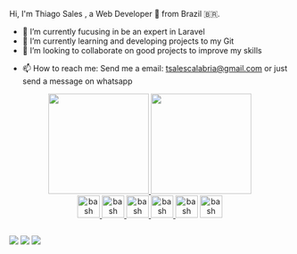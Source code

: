 <!-- ### Hi there 👋 My name is Thiago Sales  -->

Hi, I'm Thiago Sales , a Web Developer 🚀 from Brazil 🇧🇷.

- 🔭 I’m currently fucusing in be an expert in Laravel
- 🌱 I’m currently learning and developing projects to my Git
- 👯 I’m looking to collaborate on good projects to improve my skills
<!-- - 🤔 I’m looking for help with ... -->
<!-- - 💬 Ask me about ... -->
- 📫 How to reach me: Send me a email: tsalescalabria@gmail.com or just send a message on whatsapp
<!-- - 😄 Pronouns: ... -->
<!-- - ⚡ Fun fact: ... -->

<div align="center">
  <a href="https://github.com/tsalescalabria">
  <img height="180em" src="https://github-readme-stats.vercel.app/api?username=tsalescalabria&show_icons=true&theme=dracula&include_all_commits=true&count_private=true"/>
  <img height="180em" src="https://github-readme-stats.vercel.app/api/top-langs/?username=tsalescalabria&layout=compact&langs_count=7&theme=dracula"/>
</div>

  
  <div align="center">
    <a href="https://www.laravel.com" target="_blank"> <img src="https://www.vectorlogo.zone/logos/laravel/laravel-icon.svg" alt="bash" width="40" height="40"/> </a>
    <a href="https://www.php.net" target="_blank"> <img src="https://www.vectorlogo.zone/logos/php/php-icon.svg" alt="bash" width="40" height="40"/> </a>
    <a href="https://www.mysql.com" target="_blank"> <img src="https://www.vectorlogo.zone/logos/mysql/mysql-official.svg" alt="bash" width="40" height="40"/> </a>
    <a href="https://www.jquery.com" target="_blank"> <img src="https://www.vectorlogo.zone/logos/jquery/jquery-icon.svg" alt="bash" width="40" height="40"/> </a>
    <a href="https://www.getbootstrap.com" target="_blank"> <img src="https://www.vectorlogo.zone/logos/getbootstrap/getbootstrap-icon.svg" alt="bash" width="40" height="40"/></a>
    <a href="https://www.javascript.com" target="_blank"> <img src="https://www.vectorlogo.zone/logos/javascript/javascript-icon.svg" alt="bash" width="40" height="40"/></a>
  </div>
  
  
  ##
 
<div> 
  <a href="https://wa.me/5511983236240" target="_blank"><img src="https://img.shields.io/badge/WhatsApp-25D366?style=for-the-badge&logo=whatsapp&logoColor=white" target="_blank"></a>
 	<a href="https://www.linkedin.com/in/thiago-sales-673497164/" target="_blank"><img src="https://img.shields.io/badge/LinkedIn-0077B5?style=for-the-badge&logo=linkedin&logoColor=white"></a>
 <a href="https://www.instagram.com/thiagod_sales/" target="_blank"><img src="https://img.shields.io/badge/Instagram-E4405F?style=for-the-badge&logo=instagram&logoColor=white" target="_blank"></a> 

</div>
